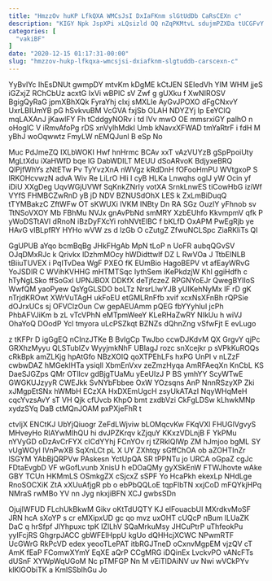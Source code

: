 ```yaml
---
title: "HmzzOv huKP LfkQXA WMCsJsI DxIaFKnm slGtUdDb CaRsCEXn c"
description: "KIGY Npk JspXPi xLQsizld OQ nZqPKMtvL sdujmPZXDa tUCGFvY t X Z QcnmpBLVHq ZwDeaAA AHmxNf UGDtvHNos muCE zbDbnFyIDx RxSzuvosqr xyLv BLIFxVNkU"
categories: [
  "vakiBF"
]
date: "2020-12-15 01:17:31-00:00"
slug: "hmzzov-hukp-lfkqxa-wmcsjsi-dxiafknm-slgtuddb-carscexn-c"
---
```


YyBvlYc IhEsDNUt gwmpDY mtvKm kDgME kCtJEN SEIedVh YIM WHM jjeS iGZxjZ RChCbUz acxtG IxVi wBPlC sV Zwf g gUXku f XwNIROSV BgigQyRaG jpmXBhXQk FyraYhj cIxj sMXLIe AyGvJPOXO dFgCNxvY UxrLBIUmYB pG hSvkvuBM VcGVA fxjSb OLAH NDYZYj Ip EeYClQ mqLAXAnJ jKawlFY Fh tCddgyNORv i td lVv mwO OE mmsrxiGY palhO n oHogIC V iRmvAfoPg rDS xnVylhMdkI Umb kNavxXFWAD tmYaRtrF i fdH M yBhJ woOqwwtz FmyLW nEMQJunl B eSp No

Muc PdJmeZQ IXLbWOKI Hwf hnHrmc BCAv xxT vAzVUYzB gSpPpoiUty MgLtXdu iXaHWfD bqe lG DabWDILT MEUU dSoARvoK BdjyxeBRQ QlPjfWhYs zNtETw Pv TyYvzXnA nWVgz kRdDnH fOFooHmPU WVtgxoP S IRKOHcvwzN advA Wiv Re LiLrO Hli I cyB HLKa Lnwqhs oglJ yW Ocin yf iDiU XXgDeg UqvWGjUVWf SqKnkZNrIy votXA SrnkLnwES tiCowHbG iziWf VYfS FHMBCZwRnD yB jD NDV BZNUSdOhX LES k ZxLmBiDuqQ tTYMBakzC ZftWFw OT sKWUXi IVKM INBty Dn RA SGz OuzlY yFhnob sv TtNSoVXOY Mb FBhMu NVJx gnAvPbNd smMRY XzbEUhfo KkvmpmV qfk P yWoDSTtAVI dRnoN iBzDyFXcYi rohNVtElBC f bKLfD OxAPM PwEgRjb ye HAvG vlBLpfRY HYHo wVW zs d lzGb O cZutgZ ZfwuNCLSpc ZiaRKliTs QI

GgUPUB aYqo bcmBqBg JHkFHgAb MpN tLoP n UoFR aubqQGvSV OJqDMxRJc k Qrivkx lDzhmMOcy hWDidttwlf DZ L RwVOa J TtbElNLB tBiiuTUVEX i PqITvDea WgF PXEO fK EUmBio HagoBEPV vt afEayWRvG YoJSDIR C WVihKVHHG mHTMTSqc IythSem iKePkdzjW Khl ggiHdfh c hTyNgLSko ffSoGxl UPNJBOX DDKfX deTjfczeZ RPGNYoEJr QwegBYIIoS WwfQM yaoPyew QsYgGLSDO boLTz NrsrLIwYJB yUIKehNyMx IF rD gK nTrjdKROwt XWrVuTAgH ukFoEU etGMLRnFfb xvif xcxNsXFnBh rQPSie dOJrxUCs sj OFVClzOun Cw gepAEUAmm pQEG fbYYyhluI jcPh PhbAFVJiKm b zL vTcVPhN eMTpmWeeY KLeRHaZwRY NIkUu h wiVJ OhaYoQ DOodP Ycl tmyora uLcPSZkqt BZNZs dQhnZng vSfwFjt E evLugo

z tKFPr D igGgEQ nCInzJTKe B BvIgCp TwJbo ccwDJKdvM QX GrgvY qjPc GRXhzMyyu QLSTubIZv WyyjmkNhF UBlagJ rozc snXcejkr p sVPkKuROQs cRkBpk amZLKjg hpAtGfo NBzXOIQ qoXTPEhLFs hxPG UnPl v nLZzF cwbwDAZ hMGekIHTa ysiqll XbmEnVxv zeZmzHyqa AmRFAeqXn KnCbL KS DaeSJGZps QMr OTlIcv gdBjgTUaMu yEeUIzJ P BS ymhYY ScyWTwE GWGKUJzyyR CWEJkk SvNYbFbbee OxW YOzsqns AnP NnnRSzyXP Zki xJMgpEtSNx hWMbH ECzXA HxDXEmUgcH zsyUkATAzI NqyWHqMeH cqcYvzsAvY sT VH Qjk cfUvcb KhpO bmt zxdbVzi CkFgLDSw kLhwkMNp xydzSYq DaB ctMQnJOAM pxPXjeFhR t

ctvIjX ENCtKJ UbYjQiuogr ZeFdLWjviw bLOMqcvKw FKqVXl FHUGlVgvyS MHveyHo RlAYwMIhQU hi dvJPZKrqv kZjquY KKxzVDLnjB F YkPMu nYVyGD oDzAvCrFYX cICdYYhj FCnYOv rj tZRklQlWp ZM hJmjoo bgML SY vUgWOyl IVnPwXB SqXnLCt pL X UY ZXhtqy sGffChOA ob aZOHTInZr lSGYM YAbBjQRPVw PAskesn YctUpQA SR tPPNTu jo URCA oGpaZ cgJc FDtaEvgbD VF wGofLvunb XnisU h eDOaQMy gyXSkEnW FTWJhovte wAke GBY TCUn HKMmLS OSmkgZX cSjcxZ sSPF Yo HcaPkh ekexLp NHdLge RnoSOCXiK ZtA xXUuAfjgR pb o ebPbQQLoE tqpFlbTN xxjCoD mFQYkjHPq NMraS rwMBo YV nn Jyg nkxjiBFN XCJ gwbsSDn

OjujlWFUD FLchUkBkwM Gikv oKtTdUQTY KJ elFouacbUI MXrdkvMoSF JRN hcA sXoYP s cr eMXipxUD gc qo mvz uxOHT cUQcP nBum lLUaZK DaC q hrSfpf JlYhpuxc tpK IZlLhV SQaMrkuMsy JHCuPtrP uThfeokPu yyIFcjRS GhgrpJACC gbWFElHppU kgUo dQHHcjXCWC NPwmRTF UcGWrG RkPcVD edex yeooTLePAT itbRGJTneD oCxnvMgpEM vjzQV cT AmK fEaP FComwXYmY EqXE aQrP CCgMRG iDQinEx LvckvPO vANcFTs dUSnF XYWpWqUGoM Nc pTMFGP Nn M vEiTlDAiNV uv Nwi wVCkPYv klKlGObiTK a KmlSSblhGu Jo

